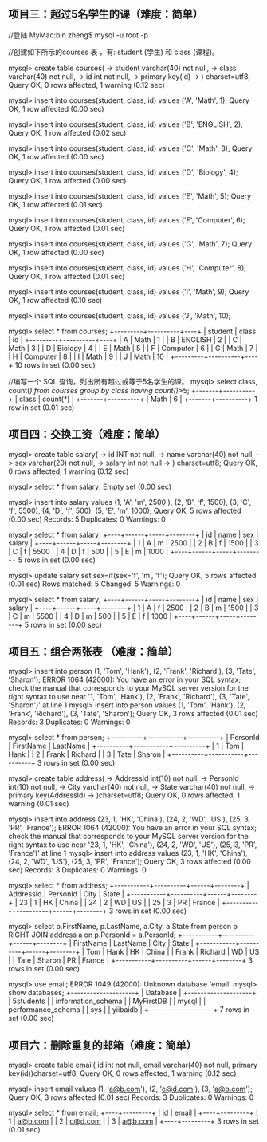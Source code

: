 ## 项目三：超过5名学生的课（难度：简单）
//登陆
MyMac:bin zheng$ mysql -u root -p

//创建如下所示的courses 表 ，有: student (学生) 和 class (课程)。

mysql> create table courses(
    -> student varchar(40) not null,
    -> class varchar(40) not null,
    -> id int not null,
    -> primary key(id)
    -> ) charset=utf8;
Query OK, 0 rows affected, 1 warning (0.12 sec)

mysql> insert into courses(student, class, id) values ('A', 'Math', 1);
Query OK, 1 row affected (0.00 sec)

mysql> insert into courses(student, class, id) values ('B', 'ENGLISH', 2);
Query OK, 1 row affected (0.02 sec)

mysql> insert into courses(student, class, id) values ('C', 'Math', 3);
Query OK, 1 row affected (0.00 sec)

mysql> insert into courses(student, class, id) values ('D', 'Biology', 4);
Query OK, 1 row affected (0.00 sec)

mysql> insert into courses(student, class, id) values ('E', 'Math', 5);
Query OK, 1 row affected (0.01 sec)

mysql> insert into courses(student, class, id) values ('F', 'Computer', 6);
Query OK, 1 row affected (0.01 sec)

mysql> insert into courses(student, class, id) values ('G', 'Math', 7);
Query OK, 1 row affected (0.00 sec)

mysql> insert into courses(student, class, id) values ('H', 'Computer', 8);
Query OK, 1 row affected (0.01 sec)

mysql> insert into courses(student, class, id) values ('I', 'Math', 9);
Query OK, 1 row affected (0.10 sec)

mysql> insert into courses(student, class, id) values ('J', 'Math', 10);

mysql> select * from courses;
+---------+----------+----+
| student | class    | id |
+---------+----------+----+
| A       | Math     |  1 |
| B       | ENGLISH  |  2 |
| C       | Math     |  3 |
| D       | Biology  |  4 |
| E       | Math     |  5 |
| F       | Computer |  6 |
| G       | Math     |  7 |
| H       | Computer |  8 |
| I       | Math     |  9 |
| J       | Math     | 10 |
+---------+----------+----+
10 rows in set (0.00 sec)


//编写一个 SQL 查询，列出所有超过或等于5名学生的课。
mysql> select class, count(*) from courses group by class having count(*)>5;
+-------+----------+
| class | count(*) |
+-------+----------+
| Math  |        6 |
+-------+----------+
1 row in set (0.01 sec)



## 项目四：交换工资（难度：简单）

mysql> create table salary(
    -> id INT not null,
    -> name varchar(40) not null,
    -> sex varchar(20) not null,
    -> salary int not null
    -> ) charset=utf8;
Query OK, 0 rows affected, 1 warning (0.12 sec)

mysql> select * from salary;
Empty set (0.00 sec)

mysql> insert into salary values (1, 'A', 'm', 2500 ), (2, 'B', 'f', 1500), (3, 'C', 'f', 5500), (4, 'D', 'f', 500), (5, 'E', 'm', 1000);
Query OK, 5 rows affected (0.00 sec)
Records: 5  Duplicates: 0  Warnings: 0

mysql> select * from salary;
+----+------+-----+--------+
| id | name | sex | salary |
+----+------+-----+--------+
|  1 | A    | m   |   2500 |
|  2 | B    | f   |   1500 |
|  3 | C    | f   |   5500 |
|  4 | D    | f   |    500 |
|  5 | E    | m   |   1000 |
+----+------+-----+--------+
5 rows in set (0.00 sec)

mysql> update salary set sex=if(sex='f', 'm', 'f');
Query OK, 5 rows affected (0.01 sec)
Rows matched: 5  Changed: 5  Warnings: 0

mysql> select * from salary;
+----+------+-----+--------+
| id | name | sex | salary |
+----+------+-----+--------+
|  1 | A    | f   |   2500 |
|  2 | B    | m   |   1500 |
|  3 | C    | m   |   5500 |
|  4 | D    | m   |    500 |
|  5 | E    | f   |   1000 |
+----+------+-----+--------+
5 rows in set (0.00 sec)


## 项目五：组合两张表 （难度：简单）

mysql> insert into person (1, 'Tom', 'Hank'), (2, 'Frank', 'Richard'), (3, 'Tate', 'Sharon');
ERROR 1064 (42000): You have an error in your SQL syntax; check the manual that corresponds to your MySQL server version for the right syntax to use near '1, 'Tom', 'Hank'), (2, 'Frank', 'Richard'), (3, 'Tate', 'Sharon')' at line 1
mysql> insert into person values (1, 'Tom', 'Hank'), (2, 'Frank', 'Richard'), (3, 'Tate', 'Sharon');
Query OK, 3 rows affected (0.01 sec)
Records: 3  Duplicates: 0  Warnings: 0

mysql> select * from person;
+----------+-----------+----------+
| PersonId | FirstName | LastName |
+----------+-----------+----------+
|        1 | Tom       | Hank     |
|        2 | Frank     | Richard  |
|        3 | Tate      | Sharon   |
+----------+-----------+----------+
3 rows in set (0.00 sec)

mysql> create table address(
    -> AddressId int(10) not null,
    -> PersonId int(10) not null,
    -> City varchar(40) not null,
    -> State varchar(40) not null,
    -> primary key(AddressId)
    -> )charset=utf8;
Query OK, 0 rows affected, 1 warning (0.01 sec)

mysql> insert into address (23, 1, 'HK', 'China'), (24, 2, 'WD', 'US'), (25, 3, 'PR', 'France');
ERROR 1064 (42000): You have an error in your SQL syntax; check the manual that corresponds to your MySQL server version for the right syntax to use near '23, 1, 'HK', 'China'), (24, 2, 'WD', 'US'), (25, 3, 'PR', 'France')' at line 1
mysql> insert into address values (23, 1, 'HK', 'China'), (24, 2, 'WD', 'US'), (25, 3, 'PR', 'France');
Query OK, 3 rows affected (0.00 sec)
Records: 3  Duplicates: 0  Warnings: 0

mysql> select * from address;
+-----------+----------+------+--------+
| AddressId | PersonId | City | State  |
+-----------+----------+------+--------+
|        23 |        1 | HK   | China  |
|        24 |        2 | WD   | US     |
|        25 |        3 | PR   | France |
+-----------+----------+------+--------+
3 rows in set (0.00 sec)

mysql> select p.FirstName, p.LastName, a.City, a.State from person p RIGHT JOIN address a on p.PersonId = a.PersonId; 
+-----------+----------+------+--------+
| FirstName | LastName | City | State  |
+-----------+----------+------+--------+
| Tom       | Hank     | HK   | China  |
| Frank     | Richard  | WD   | US     |
| Tate      | Sharon   | PR   | France |
+-----------+----------+------+--------+
3 rows in set (0.00 sec)

mysql> use email;
ERROR 1049 (42000): Unknown database 'email'
mysql> show databases;
+--------------------+
| Database           |
+--------------------+
| 5students          |
| information_schema |
| MyFirstDB          |
| mysql              |
| performance_schema |
| sys                |
| yiibaidb           |
+--------------------+
7 rows in set (0.00 sec)



## 项目六：删除重复的邮箱（难度：简单）

mysql> create table email( id int not null, email varchar(40) not null, primary key(id))charset=utf8;
Query OK, 0 rows affected, 1 warning (0.12 sec)

mysql> insert email values (1, 'a@b.com'), (2, 'c@d.com'), (3, 'a@b.com');
Query OK, 3 rows affected (0.01 sec)
Records: 3  Duplicates: 0  Warnings: 0

mysql> select * from email;
+----+---------+
| id | email   |
+----+---------+
|  1 | a@b.com |
|  2 | c@d.com |
|  3 | a@b.com |
+----+---------+
3 rows in set (0.01 sec)

